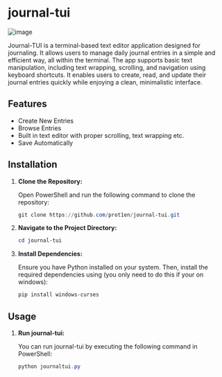 # journal-tui

![image](https://github.com/user-attachments/assets/687d72da-d576-4ca5-a50d-9ce553ef6ca6)

Journal-TUI is a terminal-based text editor application designed for journaling. It allows users to manage daily journal entries in a simple and efficient way, all within the terminal. The app supports basic text manipulation, including text wrapping, scrolling, and navigation using keyboard shortcuts. It enables users to create, read, and update their journal entries quickly while enjoying a clean, minimalistic interface.

## Features
- Create New Entries
- Browse Entries
- Built in text editor with proper scrolling, text wrapping etc.
- Save Automatically

## Installation

1. **Clone the Repository:**

   Open PowerShell and run the following command to clone the repository:

   ```powershell
   git clone https://github.com/prot1en/journal-tui.git
   ```

2. **Navigate to the Project Directory:**

    ```powershell
    cd journal-tui
    ```

3. **Install Dependencies:**

    Ensure you have Python installed on your system. Then, install the required dependencies using (you only need to do this if your on windows):

    ```powershell
    pip install windows-curses
    ```

## Usage

1. **Run journal-tui:**

     You can run journal-tui by executing the following command in PowerShell:

     ```powershell
     python journaltui.py
     ```

